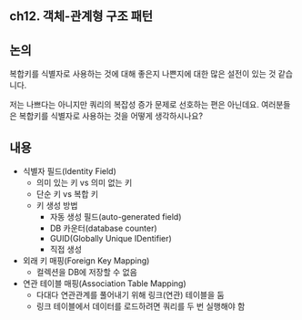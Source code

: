 ## ch12. 객체-관계형 구조 패턴

## 논의
복합키를 식별자로 사용하는 것에 대해 좋은지 나쁜지에 대한 많은 설전이 있는 것 같습니다.

저는 나쁘다는 아니지만 쿼리의 복잡성 증가 문제로 선호하는 편은 아닌데요.
여러분들은 복합키를 식별자로 사용하는 것을 어떻게 생각하시나요?

## 내용
- 식별자 필드(Identity Field)
  - 의미 있는 키 vs 의미 없는 키
  - 단순 키 vs 복합 키
  - 키 생성 방법
    - 자동 생성 필드(auto-generated field)
    - DB 카운터(database counter)
    - GUID(Globally Unique IDentifier)
    - 직접 생성
- 외래 키 매핑(Foreign Key Mapping)
  - 컬렉션을 DB에 저장할 수 없음
- 연관 테이블 매핑(Association Table Mapping)
  - 다대다 연관관계를 풀어내기 위해 링크(연관) 테이블을 둠
  - 링크 테이블에서 데이터를 로드하려면 쿼리를 두 번 실행해야 함
